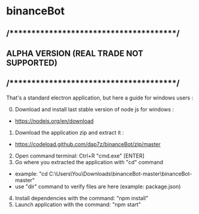 # binanceBot
## /**************************************/
## ALPHA VERSION (REAL TRADE NOT SUPPORTED)
## /**************************************/

That's a standard electron application, but here a guide for windows users :

0) Download and install last stable version of node js for windows : 
* https://nodejs.org/en/download
1) Download the application zip and extract it :
* https://codeload.github.com/dap7z/binanceBot/zip/master
2) Open command terminal: Ctrl+R "cmd.exe" [ENTER]
3) Go where you extracted the application with "cd" command
* example: "cd C:\Users\You\Downloads\binanceBot-master\binanceBot-master"
* use "dir" command to verify files are here (example: package.json) 
4) Install dependencies with the command: "npm install"
5) Launch application with the command: "npm start"